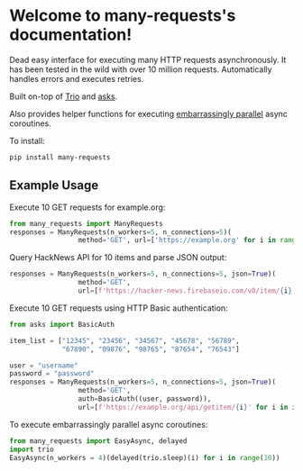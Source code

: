 # Welcome to many-requests's documentation!

Dead easy interface for executing many HTTP requests asynchronously.
It has been tested in the wild with over 10 million requests.
Automatically handles errors and executes retries.

Built on-top of [Trio](https://github.com/python-trio/trio) and [asks](https://github.com/theelous3/asks).

Also provides helper functions for executing [embarrassingly parallel](https://en.wikipedia.org/wiki/Embarrassingly_parallel) async coroutines.

To install:

```bash
pip install many-requests
```

## Example Usage

Execute 10 GET requests for example.org:

```python
from many_requests import ManyRequests
responses = ManyRequests(n_workers=5, n_connections=5)(
                 method='GET', url=['https://example.org' for i in range(10)])
```

Query HackNews API for 10 items and parse JSON output:

```python
responses = ManyRequests(n_workers=5, n_connections=5, json=True)(
                 method='GET',
                 url=[f'https://hacker-news.firebaseio.com/v0/item/{i}.json?print=pretty' for i in range(10)])
```

Execute 10 GET requests using HTTP Basic authentication:

```python
from asks import BasicAuth

item_list = ["12345", "23456", "34567", "45678", "56789",
             "67890", "09876", "98765", "87654", "76543"]

user = "username"
password = "password"
responses = ManyRequests(n_workers=5, n_connections=5, json=True)(
                 method='GET',
                 auth=BasicAuth((user, password)),
                 url=[f'https://example.org/api/getitem/{i}' for i in item_list])
```

To execute embarrassingly parallel async coroutines:

```python
from many_requests import EasyAsync, delayed
import trio
EasyAsync(n_workers = 4)(delayed(trio.sleep)(i) for i in range(10))
```
